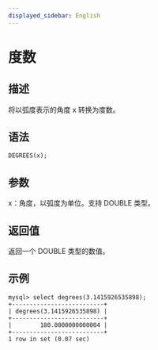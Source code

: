 ```yaml
---
displayed_sidebar: English
---
```


# 度数

## 描述

将以弧度表示的角度 x 转换为度数。

## 语法

```SQL
DEGREES(x);
```

## 参数

x：角度，以弧度为单位。支持 DOUBLE 类型。

## 返回值

返回一个 DOUBLE 类型的数值。

## 示例

```Plaintext
mysql> select degrees(3.1415926535898);
+--------------------------+
| degrees(3.1415926535898) |
+--------------------------+
|        180.0000000000004 |
+--------------------------+
1 row in set (0.07 sec)
```
